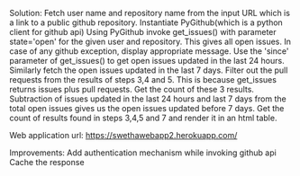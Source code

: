 Solution:
Fetch user name and repository name from the input URL which is a link to a public github repository. 
Instantiate PyGithub(which is a python client for github api)
Using PyGithub invoke get_issues() with parameter state='open' for the given user and repository. This gives all open issues. In case of any github exception, display appropriate message. 
Use the 'since' parameter of get_issues() to get open issues updated in the last 24 hours. 
Similarly fetch the open issues updated in the last 7 days. 
Filter out the pull requests from the results of steps 3,4 and 5. This is because get_issues returns issues plus pull requests. 
Get the count of these 3 results. 
Subtraction of issues updated in the last 24 hours and last 7 days from the total open issues gives us the open issues updated before 7 days.
Get the count of results found in steps 3,4,5 and 7 and render it in an html table. 

Web application url:
https://swethawebapp2.herokuapp.com/

Improvements:
Add authentication mechanism while invoking github api
Cache the response
